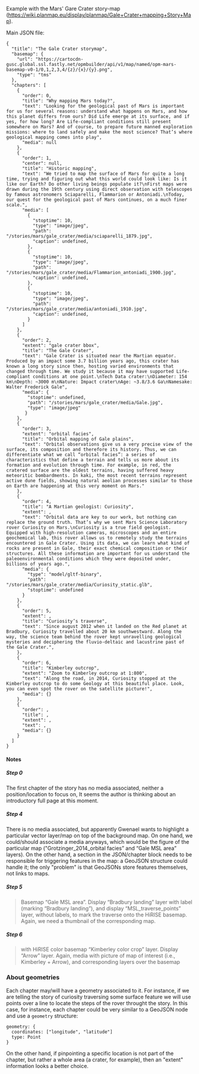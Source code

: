 Example with the Mars' Gare Crater story-map (https://wiki.planmap.eu/display/planmap/Gale+Crater+mapping+Story+Map).

Main JSON file:
```
{
  "title": "The Gale Crater storymap",
  "basemap": {
    "url": "https://cartocdn-gusc.global.ssl.fastly.net/opmbuilder/api/v1/map/named/opm-mars-basemap-v0-1/0,1,2,3,4/{z}/{x}/{y}.png",
    "type": "tms"
  },
  "chapters": [
    {
      "order": 0,
      "title": "Why mapping Mars today?",
      "text": "Looking for the geological past of Mars is important for us for several reasons: understand what happens on Mars, and how this planet differs from ours? Did Life emerge at its surface, and if yes, for how long? Are Life-compliant conditions still present somewhere on Mars? And of course, to prepare future manned exploration missions: where to land safely and make the most science? That’s where geological mapping comes into play",
      "media": null
    },
    {
      "order": 1,
      "center": null,
      "title": "Historic mapping",
      "text": "We tried to map the surface of Mars for quite a long time, trying and figuring out what this world could look like: Is it like our Earth? Do other living beings populate it?\nFirst maps were drawn during the 19th century using direct observation with telescopes by famous astronomers Sciaparelli, Flammarion or Antoniadi.\nToday, our quest for the geological past of Mars continues, on a much finer scale.",
      "media": [
        {
          "stoptime": 10,
          "type": "image/jpeg",
          "path": "/stories/mars/gale_crater/media/sciaparelli_1879.jpg",
          "caption": undefined,
        },
        {
          "stoptime": 10,
          "type": "image/jpeg",
          "path": "/stories/mars/gale_crater/media/Flammarion_antoniadi_1900.jpg",
          "caption": undefined,
        },
        {
          "stoptime": 10,
          "type": "image/jpeg",
          "path": "/stories/mars/gale_crater/media/antoniadi_1910.jpg",
          "caption": undefined,
        }
      ]
    },
    {
      "order": 2,
      "extent": "gale crater bbox",
      "title": "The Gale Crater",
      "text": "Gale Crater is situated near the Martian equator. Produced by an impact some 3.7 billion years ago, this crater has known a long story since then, hosting varied environments that changed through time. We study it because it may have supported Life-compliant conditions at one point.\nTech Data crater:\nDiameter: 154 km\nDepth: ~3000 m\nNature: Impact crater\nAge: ~3.8/3.6 Ga\nNamesake: Walter Frederick Gale",
      "media": {
        "stoptime": undefined,
        "path": "/stories/mars/gale_crater/media/Gale.jpg",
        "type": "image/jpeg"
       }
    },
    {
      "order": 3,
      "extent": "orbital facies",
      "title": "Orbital mapping of Gale plains",
      "text": "Orbital observations give us a very precise view of the surface, its composition and therefore its history. Thus, we can differentiate what we call “orbital facies”: a series of characteristics that define a terrain and tells us more about its formation and evolution through time. For example, in red, the cratered surface are the oldest terrains, having suffered heavy meteoritic bombardments. In kaki, the most recent terrains represent active dune fields, showing natural aeolian processes similar to those on Earth are happening at this very moment on Mars."
    },
    {
      "order": 4,
      "title": "A Martian geologist: Curiosity",
      "extent": ,
      "text": "Orbital data are key to our work, but nothing can replace the ground truth. That’s why we sent Mars Science Laboratory rover Curiosity on Mars.\nCuriosity is a true field geologist. Equipped with high-resolution cameras, microscopes and an entire geochemical lab, this rover allows us to remotely study the terrains encountered in Gale Crater. Using its data, we can learn what kind of rocks are present in Gale, their exact chemical composition or their structures. All these information are important for us understand the paleoenvironmental conditions which they were deposited under, billions of years ago.",
      "media": {
        "type": "model/gltf-binary",
        "path": "/stories/mars/gale_crater/media/Curiosity_static.glb",
        "stoptime": undefined
      }
    },
    {
      "order": 5,
      "extent": ,
      "title": "Curiosity’s traverse",
      "text": "Since august 2012 when it landed on the Red planet at Bradbury, Curiosity travelled about 20 km southwestward. Along the way, the science team behind the rover kept unravelling geological mysteries and deciphering the fluvio-deltaic and lacustrine past of the Gale Crater.",
    },
    {
      "order": 6,
      "title": "Kimberley outcrop",
      "extent": "Zoom to Kimberley outcrop at 1:800",
      "text": "Along the road, in 2014, Curiosity stopped at the Kimberley outcrop to do some Geology at this beautiful place. Look, you can even spot the rover on the satellite picture!",
      "media": {}
    },
    {
      "order": ,
      "title": ,
      "extent": ,
      "text": ,
      "media": {}
    }
  ]
}
```

#### Notes

##### Step 0
The first chapter of the story has no media associated, neither a position/location to focus on,
It seems the author is thinking about an introductory full page at this moment.

##### Step 4
There is no media associated, but apparently Gwenael wants to highlight a particular vector layer/map on top of the background map. On one hand, we could/should associate a media anyways, which would be the figure of the particular map ("Grotzinger_2014_orbital facies” and “Gale MSL area” layers). On the other hand, a section in the JSON/chapter block needs to be responsible for triggering features in the map: a GeoJSON structure could handle it; the only "problem" is that GeoJSONs store features themselves, not links to maps.

##### Step 5
> Basemap “Gale MSL area”. Display “Bradbury landing” layer with label (marking “Bradbury landing”), and display “MSL_traverse_points” layer, without labels, to mark the traverse onto the HiRISE basemap.
Again, we need a thumbnail of the corresponding map.

##### Step 6
>  with HiRISE color basemap “Kimberley color crop” layer. Display “Arrow” layer.
Again, media with picture of map of interest (i.e., Kimberley + Arrow), and corresponding layers over the basemap


### About geometries

Each chapter may/will have a geometry associated to it. For instance, if we are telling the story of curiosity traversing some surface feature we will use points over a line to locate the steps of the rover throught the story. In this case, for instance, each chapter could be very similar to a GeoJSON node and use a `geometry` structure:
```
geometry: {
  coordinates: ["longitude", "latitude"]
  type: Point
}
```
On the other hand, if pinpointing a specific location is not part of the chapter, but rather a whole area (a crater, for example), then an "extent" information looks a better choice.
